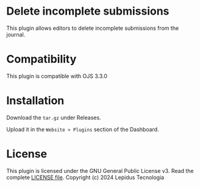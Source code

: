 # Delete incomplete submissions

This plugin allows editors to delete incomplete submissions from the journal.

# Compatibility

This plugin is compatible with OJS 3.3.0

# Installation

Download the `tar.gz` under Releases. 

Upload it in the `Website > Plugins` section of the Dashboard.

# License

This plugin is licensed under the GNU General Public License v3. Read the complete [LICENSE file](LICENSE).
Copyright (c) 2024 Lepidus Tecnologia
